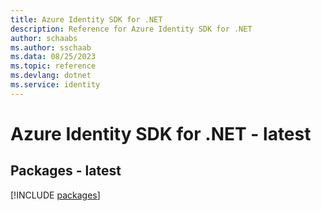 ```yaml
---
title: Azure Identity SDK for .NET
description: Reference for Azure Identity SDK for .NET
author: schaabs
ms.author: sschaab
ms.data: 08/25/2023
ms.topic: reference
ms.devlang: dotnet
ms.service: identity
---
```

# Azure Identity SDK for .NET - latest
## Packages - latest
[!INCLUDE [packages](identity-index.md)]